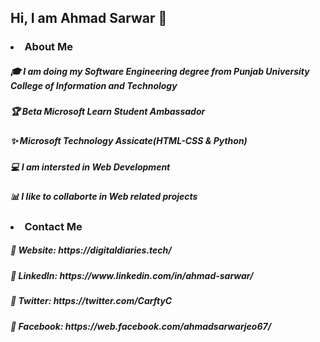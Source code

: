 <h2>Hi, I am <strong>Ahmad Sarwar</strong> &#128075</h2>
<h3><li>About Me</li></h3>
<h5>&#127891 I am doing my Software Engineering degree from Punjab University College of Information and Technology</h5>
<h5>&#127942 Beta Microsoft Learn Student Ambassador</h5>
<h5>&#10024 Microsoft Technology Assicate(HTML-CSS & Python)</h5>
<h5>&#128187 I am intersted in Web Development</h5>
<h5>&#128202 I like to collaborte in Web related projects</h5>
<h3><li>Contact Me</li></h3>
<h5>&#128204 Website: https://digitaldiaries.tech/</h5>
<h5>&#128204 LinkedIn: https://www.linkedin.com/in/ahmad-sarwar/</h5>
<h5>&#128204 Twitter: https://twitter.com/CarftyC</h5>
<h5>&#128204 Facebook: https://web.facebook.com/ahmadsarwarjeo67/</h5>
<!---
AhmadSarwarSSG/AhmadSarwarSSG is a ✨ special ✨ repository because its `README.md` (this file) appears on your GitHub profile.
You can click the Preview link to take a look at your changes.
--->
